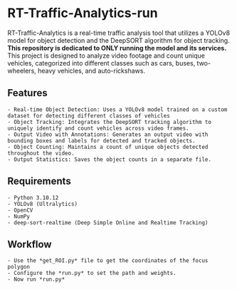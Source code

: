 # RT-Traffic-Analytics-run
RT-Traffic-Analytics is a real-time traffic analysis tool that utilizes a YOLOv8 model for object detection and the DeepSORT algorithm for object tracking. 
**This repository is dedicated to ONLY running the model and its services.**
This project is designed to analyze video footage and count unique vehicles, categorized into different classes such as cars, buses, two-wheelers, heavy vehicles, and auto-rickshaws.

## Features
    - Real-time Object Detection: Uses a YOLOv8 model trained on a custom dataset for detecting different classes of vehicles
    - Object Tracking: Integrates the DeepSORT tracking algorithm to uniquely identify and count vehicles across video frames.
    - Output Video with Annotations: Generates an output video with bounding boxes and labels for detected and tracked objects.
    - Object Counting: Maintains a count of unique objects detected throughout the video.
    - Output Statistics: Saves the object counts in a separate file.
   
## Requirements
    - Python 3.10.12
    - YOLOv8 (Ultralytics)
    - OpenCV
    - NumPy
    - deep-sort-realtime (Deep Simple Online and Realtime Tracking)
   
## Workflow
    - Use the *get_ROI.py* file to get the coordinates of the focus polygon
    - Configure the *run.py* to set the path and weights.
    - Now run *run.py*